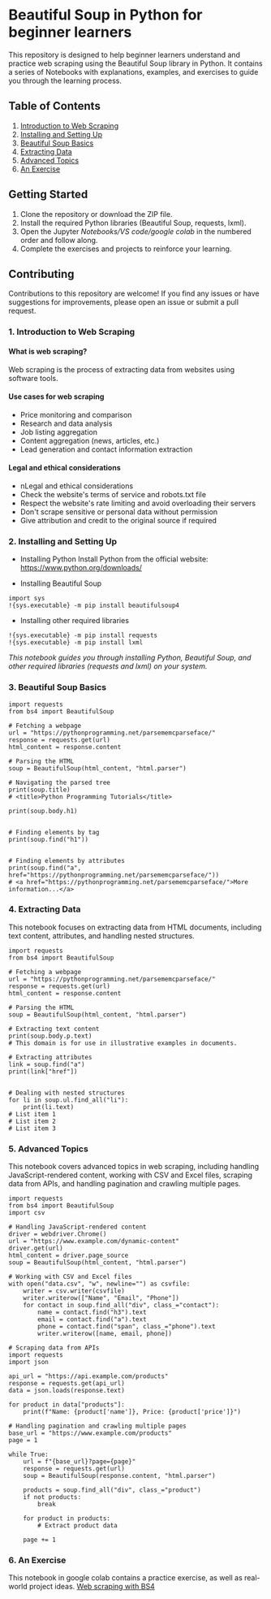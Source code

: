 #  Beautiful Soup in Python for beginner learners

This repository is designed to help beginner learners understand and practice web scraping using the Beautiful Soup library in Python. It contains a series of Notebooks with explanations, examples, and exercises to guide you through the learning process.

## Table of Contents

1. [Introduction to Web Scraping](https://github.com/aysannazarmohamady/BS_Python/blob/main/README.md#1-introduction-to-web-scraping)
2. [Installing and Setting Up](https://github.com/aysannazarmohamady/BS_Python/blob/main/README.md#2-installing-and-setting-up)
3. [Beautiful Soup Basics](https://github.com/aysannazarmohamady/BS_Python/blob/main/README.md#3--beautiful-soup-basics)
4. [Extracting Data](https://github.com/aysannazarmohamady/BS_Python/blob/main/README.md#4-extracting-data)
5. [Advanced Topics](https://github.com/aysannazarmohamady/BS_Python/blob/main/README.md#5-advanced-topics)
6. [An Exercise]()

## Getting Started

1. Clone the repository or download the ZIP file.
2. Install the required Python libraries (Beautiful Soup, requests, lxml).
3. Open the Jupyter *Notebooks/VS code/google colab* in the numbered order and follow along.
4. Complete the exercises and projects to reinforce your learning.

## Contributing

Contributions to this repository are welcome! If you find any issues or have suggestions for improvements, please open an issue or submit a pull request.


### 1. Introduction to Web Scraping

#### What is web scraping?
Web scraping is the process of extracting data from websites using software tools.

#### Use cases for web scraping
- Price monitoring and comparison
- Research and data analysis
- Job listing aggregation
- Content aggregation (news, articles, etc.)
- Lead generation and contact information extraction

#### Legal and ethical considerations
- nLegal and ethical considerations
- Check the website's terms of service and robots.txt file
- Respect the website's rate limiting and avoid overloading their servers
- Don't scrape sensitive or personal data without permission
- Give attribution and credit to the original source if required

  
### 2. Installing and Setting Up

- Installing Python
Install Python from the official website: https://www.python.org/downloads/

- Installing Beautiful Soup
```
import sys
!{sys.executable} -m pip install beautifulsoup4
```

- Installing other required libraries
```
!{sys.executable} -m pip install requests
!{sys.executable} -m pip install lxml
```
*This notebook guides you through installing Python, Beautiful Soup, and other required libraries (requests and lxml) on your system.*


### 3.  Beautiful Soup Basics

```
import requests
from bs4 import BeautifulSoup

# Fetching a webpage
url = "https://pythonprogramming.net/parsememcparseface/"
response = requests.get(url)
html_content = response.content

# Parsing the HTML
soup = BeautifulSoup(html_content, "html.parser")

# Navigating the parsed tree
print(soup.title)
# <title>Python Programming Tutorials</title>

print(soup.body.h1)


# Finding elements by tag
print(soup.find("h1"))


# Finding elements by attributes
print(soup.find("a", href="https://pythonprogramming.net/parsememcparseface/"))
# <a href="https://pythonprogramming.net/parsememcparseface/">More information...</a>
```


### 4. Extracting Data

This notebook focuses on extracting data from HTML documents, including text content, attributes, and handling nested structures.

```
import requests
from bs4 import BeautifulSoup

# Fetching a webpage
url = "https://pythonprogramming.net/parsememcparseface/"
response = requests.get(url)
html_content = response.content

# Parsing the HTML
soup = BeautifulSoup(html_content, "html.parser")

# Extracting text content
print(soup.body.p.text)
# This domain is for use in illustrative examples in documents.

# Extracting attributes
link = soup.find("a")
print(link["href"])


# Dealing with nested structures
for li in soup.ul.find_all("li"):
    print(li.text)
# List item 1
# List item 2
# List item 3
```

### 5. Advanced Topics

This notebook covers advanced topics in web scraping, including handling JavaScript-rendered content, working with CSV and Excel files, scraping data from APIs, and handling pagination and crawling multiple pages.

```
import requests
from bs4 import BeautifulSoup
import csv

# Handling JavaScript-rendered content
driver = webdriver.Chrome()
url = "https://www.example.com/dynamic-content"
driver.get(url)
html_content = driver.page_source
soup = BeautifulSoup(html_content, "html.parser")

# Working with CSV and Excel files
with open("data.csv", "w", newline="") as csvfile:
    writer = csv.writer(csvfile)
    writer.writerow(["Name", "Email", "Phone"])
    for contact in soup.find_all("div", class_="contact"):
        name = contact.find("h3").text
        email = contact.find("a").text
        phone = contact.find("span", class_="phone").text
        writer.writerow([name, email, phone])

# Scraping data from APIs
import requests
import json

api_url = "https://api.example.com/products"
response = requests.get(api_url)
data = json.loads(response.text)

for product in data["products"]:
    print(f"Name: {product['name']}, Price: {product['price']}")

# Handling pagination and crawling multiple pages
base_url = "https://www.example.com/products"
page = 1

while True:
    url = f"{base_url}?page={page}"
    response = requests.get(url)
    soup = BeautifulSoup(response.content, "html.parser")

    products = soup.find_all("div", class_="product")
    if not products:
        break

    for product in products:
        # Extract product data

    page += 1
```

### 6. An Exercise

This notebook in google colab contains a practice exercise, as well as real-world project ideas.
[Web scraping with BS4](https://colab.research.google.com/drive/14weDrUED3zvfGTiVvjziclYKaBimmKQ-#scrollTo=UKqZdcGXLNWd)



